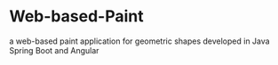 # Web-based-Paint
a web-based paint application for geometric shapes developed in Java Spring Boot and Angular
